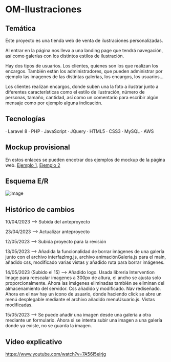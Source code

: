 # OM-Ilustraciones
## Temática
 Este proyecto es una tienda web de venta de ilustraciones personalizadas.
 
 Al entrar en la página nos lleva a una landing page que tendrá navegación, así como galerías con los distintos estilos de ilustración.
 
 Hay dos tipos de usuarios. Los clientes, quienes son los que realizan los encargos. También están los administradores, que pueden administrar por ejemplo las imagenes de las distintas galerías, los encargos, los usuarios...
 
 Los clientes realizan encargos, donde suben una la foto a ilustrar junto a diferentes características como el estilo de ilustración, número de personas, tamaño,    cantidad, así como un comentario para escribir algún mensaje como por ejemplo alguna indicación.
## Tecnologías
· Laravel 8
· PHP
· JavaScript
· JQuery
· HTML5
· CSS3
· MySQL
· AWS
## Mockup provisional
En estos enlaces se pueden encotrar dos ejemplos de mockup de la página web. [Ejemplo 1](https://www.figma.com/file/3dfb7Uxak8I49CnrDpv5sz/Olga-Mart%C3%ADn-Ilustraciones?node-id=35%3A296&t=xLPs5jU21W7MlNWG-1), [Ejemplo 2](https://www.figma.com/file/OV8TEyGdTw9BVNSb3WZUYO/Proyecto-Final?node-id=0%3A1&t=zBj04deHTcwupfkz-1)
## Esquema E/R
![image](https://user-images.githubusercontent.com/72193242/233839573-aa1705af-e6cc-4e83-a61c-23dac3511b1e.png)

## Histórico de cambios
10/04/2023 --> Subida del anteproyecto  

23/04/2023 --> Actualizar anteproyecto  

12/05/2023 --> Subida proyecto para la revisión  

13/05/2023 --> Añadida la funcionalidad de borrar imágenes de una galería junto con el archivo interfazImg.js, archivo 
               animaciónGaleria.js para el main, añadido css, modificado varias vistas y añadido ruta para borrar imágenes.
               
14/05/2023 (Subido el 15) --> Añadido logo. Usada libreria Intervention Image para reescalar imagenes a 300px de altura, el ancho se ajusta solo proporcionalmente. Ahora las imágenes eliminadas también se eliminan del almacenamiento del servidor. Css añadido y modificado. Nav rediseñado. Ahora en el nav hay un icono de usuario, donde haciendo click se abre un menú desplegable mediante el archivo añadido menuUsuario.js. Vistas modificadas.

15/05/2023 --> Se puede añadir una imagen desde una galería a otra mediante un formulario. Ahora si se intenta subir una imagen a una galería donde ya existe, no se guarda la imagen.

## Vídeo explicativo
https://www.youtube.com/watch?v=7A56I5eirjg

